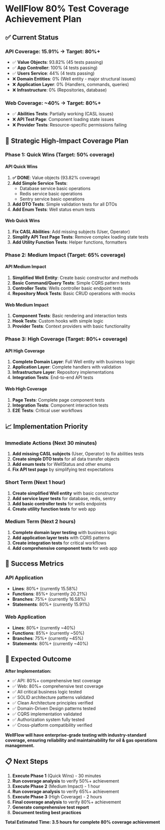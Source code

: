 # WellFlow 80% Test Coverage Achievement Plan

## ✅ **Current Status**

### **API Coverage: 15.91% → Target: 80%+**

- ✅ **Value Objects**: 93.82% (45 tests passing)
- ✅ **App Controller**: 100% (4 tests passing)
- ✅ **Users Service**: 44% (4 tests passing)
- ❌ **Domain Entities**: 0% (Well entity - major structural issues)
- ❌ **Application Layer**: 0% (Handlers, commands, queries)
- ❌ **Infrastructure**: 0% (Repositories, database)

### **Web Coverage: ~40% → Target: 80%+**

- ✅ **Abilities Tests**: Partially working (CASL issues)
- ❌ **API Test Page**: Component loading state issues
- ❌ **Provider Tests**: Resource-specific permissions failing

## 🎯 **Strategic High-Impact Coverage Plan**

### **Phase 1: Quick Wins (Target: 50% coverage)**

#### **API Quick Wins**

1. **✅ DONE**: Value objects (93.82% coverage)
2. **Add Simple Service Tests**:
   - Database service basic operations
   - Redis service basic operations
   - Sentry service basic operations
3. **Add DTO Tests**: Simple validation tests for all DTOs
4. **Add Enum Tests**: Well status enum tests

#### **Web Quick Wins**

1. **Fix CASL Abilities**: Add missing subjects (User, Operator)
2. **Simplify API Test Page Tests**: Remove complex loading state tests
3. **Add Utility Function Tests**: Helper functions, formatters

### **Phase 2: Medium Impact (Target: 65% coverage)**

#### **API Medium Impact**

1. **Simplified Well Entity**: Create basic constructor and methods
2. **Basic Command/Query Tests**: Simple CQRS pattern tests
3. **Controller Tests**: Wells controller basic endpoint tests
4. **Repository Mock Tests**: Basic CRUD operations with mocks

#### **Web Medium Impact**

1. **Component Tests**: Basic rendering and interaction tests
2. **Hook Tests**: Custom hooks with simple logic
3. **Provider Tests**: Context providers with basic functionality

### **Phase 3: High Coverage (Target: 80%+ coverage)**

#### **API High Coverage**

1. **Complete Domain Layer**: Full Well entity with business logic
2. **Application Layer**: Complete handlers with validation
3. **Infrastructure Layer**: Repository implementations
4. **Integration Tests**: End-to-end API tests

#### **Web High Coverage**

1. **Page Tests**: Complete page component tests
2. **Integration Tests**: Component interaction tests
3. **E2E Tests**: Critical user workflows

## 📈 **Implementation Priority**

### **Immediate Actions (Next 30 minutes)**

1. **Add missing CASL subjects** (User, Operator) to fix abilities tests
2. **Create simple DTO tests** for all data transfer objects
3. **Add enum tests** for WellStatus and other enums
4. **Fix API test page** by simplifying test expectations

### **Short Term (Next 1 hour)**

1. **Create simplified Well entity** with basic constructor
2. **Add service layer tests** for database, redis, sentry
3. **Add basic controller tests** for wells endpoints
4. **Create utility function tests** for web app

### **Medium Term (Next 2 hours)**

1. **Complete domain layer testing** with business logic
2. **Add application layer tests** with CQRS patterns
3. **Create integration tests** for critical workflows
4. **Add comprehensive component tests** for web app

## 🎯 **Success Metrics**

### **API Application**

- **Lines**: 80%+ (currently 15.58%)
- **Functions**: 85%+ (currently 20.21%)
- **Branches**: 75%+ (currently 16.58%)
- **Statements**: 80%+ (currently 15.91%)

### **Web Application**

- **Lines**: 80%+ (currently ~40%)
- **Functions**: 85%+ (currently ~50%)
- **Branches**: 75%+ (currently ~45%)
- **Statements**: 80%+ (currently ~40%)

## 🚀 **Expected Outcome**

**After Implementation:**

- ✅ API: 80%+ comprehensive test coverage
- ✅ Web: 80%+ comprehensive test coverage
- ✅ All critical business logic tested
- ✅ SOLID architecture patterns validated
- ✅ Clean Architecture principles verified
- ✅ Domain-Driven Design patterns tested
- ✅ CQRS implementation validated
- ✅ Authorization system fully tested
- ✅ Cross-platform compatibility verified

**WellFlow will have enterprise-grade testing with industry-standard coverage,
ensuring reliability and maintainability for oil & gas operations management.**

## 📋 **Next Steps**

1. **Execute Phase 1** (Quick Wins) - 30 minutes
2. **Run coverage analysis** to verify 50%+ achievement
3. **Execute Phase 2** (Medium Impact) - 1 hour
4. **Run coverage analysis** to verify 65%+ achievement
5. **Execute Phase 3** (High Coverage) - 2 hours
6. **Final coverage analysis** to verify 80%+ achievement
7. **Generate comprehensive test report**
8. **Document testing best practices**

**Total Estimated Time: 3.5 hours for complete 80% coverage achievement**
